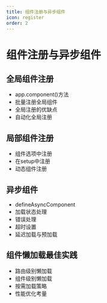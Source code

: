 ```yaml
---
title: 组件注册与异步组件
icon: register
order: 2
---
```


# 组件注册与异步组件

## 全局组件注册
- app.component()方法
- 批量注册全局组件
- 全局注册的优缺点
- 自动化全局注册

## 局部组件注册
- 组件选项中注册
- 在setup中注册
- 动态组件注册

## 异步组件
- defineAsyncComponent
- 加载状态处理
- 错误处理
- 超时设置
- 延迟加载与预加载

## 组件懒加载最佳实践
- 路由级别懒加载
- 组件级别懒加载
- 按需加载策略
- 性能优化考量

